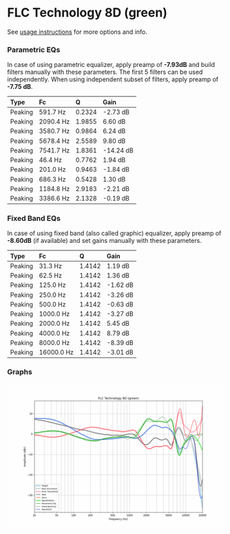 # FLC Technology 8D (green)
See [usage instructions](https://github.com/jaakkopasanen/AutoEq#usage) for more options and info.

### Parametric EQs
In case of using parametric equalizer, apply preamp of **-7.93dB** and build filters manually
with these parameters. The first 5 filters can be used independently.
When using independent subset of filters, apply preamp of **-7.75 dB**.

| Type    | Fc        |      Q | Gain      |
|:--------|:----------|:-------|:----------|
| Peaking | 591.7 Hz  | 0.2324 | -2.73 dB  |
| Peaking | 2090.4 Hz | 1.9855 | 6.60 dB   |
| Peaking | 3580.7 Hz | 0.9864 | 6.24 dB   |
| Peaking | 5678.4 Hz | 2.5589 | 9.80 dB   |
| Peaking | 7541.7 Hz | 1.8361 | -14.24 dB |
| Peaking | 46.4 Hz   | 0.7762 | 1.94 dB   |
| Peaking | 201.0 Hz  | 0.9463 | -1.84 dB  |
| Peaking | 686.3 Hz  | 0.5428 | 1.30 dB   |
| Peaking | 1184.8 Hz | 2.9183 | -2.21 dB  |
| Peaking | 3386.6 Hz | 2.1328 | -0.19 dB  |

### Fixed Band EQs
In case of using fixed band (also called graphic) equalizer, apply preamp of **-8.60dB**
(if available) and set gains manually with these parameters.

| Type    | Fc         |      Q | Gain     |
|:--------|:-----------|:-------|:---------|
| Peaking | 31.3 Hz    | 1.4142 | 1.19 dB  |
| Peaking | 62.5 Hz    | 1.4142 | 1.36 dB  |
| Peaking | 125.0 Hz   | 1.4142 | -1.62 dB |
| Peaking | 250.0 Hz   | 1.4142 | -3.26 dB |
| Peaking | 500.0 Hz   | 1.4142 | -0.63 dB |
| Peaking | 1000.0 Hz  | 1.4142 | -3.27 dB |
| Peaking | 2000.0 Hz  | 1.4142 | 5.45 dB  |
| Peaking | 4000.0 Hz  | 1.4142 | 8.79 dB  |
| Peaking | 8000.0 Hz  | 1.4142 | -8.39 dB |
| Peaking | 16000.0 Hz | 1.4142 | -3.01 dB |

### Graphs
![](./FLC%20Technology%208D%20(green).png)